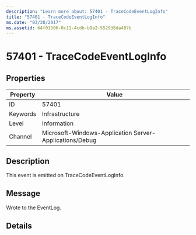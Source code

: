 ```yaml
---
description: "Learn more about: 57401 - TraceCodeEventLogInfo"
title: "57401 - TraceCodeEventLogInfo"
ms.date: "03/30/2017"
ms.assetid: 64f01506-0c11-4cdb-b9a2-552938da487b
---
```

# 57401 - TraceCodeEventLogInfo

## Properties

| Property | Value |
| - | - |
|ID|57401|  
|Keywords|Infrastructure|  
|Level|Information|  
|Channel|Microsoft-Windows-Application Server-Applications/Debug|  
  
## Description  

 This event is emitted on TraceCodeEventLogInfo.  
  
## Message  

 Wrote to the EventLog.  
  
## Details
